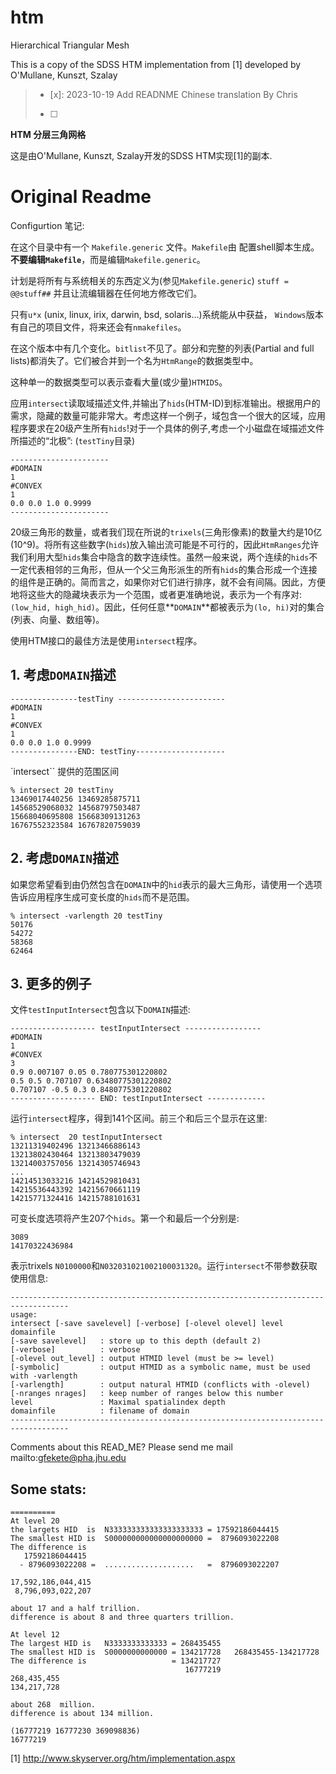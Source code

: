 # htm
Hierarchical Triangular Mesh

This is a copy of the SDSS HTM implementation from [1] developed by O'Mullane, Kunszt, Szalay

> - [x]: 2023-10-19 Add READNME Chinese translation By Chris
>- [ ] 

**HTM 分层三角网格**

这是由O'Mullane, Kunszt, Szalay开发的SDSS HTM实现[1]的副本.

# Original Readme

Configurtion 笔记:

在这个目录中有一个 `Makefile.generic` 文件。`Makefile`由
配置shell脚本生成。**不要编辑`Makefile`**，而是编辑`Makefile.generic`。

计划是将所有与系统相关的东西定义为(参见`Makefile.generic`) `stuff = @@stuff##` 并且让流编辑器在任何地方修改它们。

只有`u*x` (unix, linux, irix, darwin, bsd, solaris…)系统能从中获益，
`Windows`版本有自己的项目文件，将来还会有`nmakefiles`。

在这个版本中有几个变化。`bitlist`不见了。部分和完整的列表(Partial and full lists)都消失了。它们被合并到一个名为`HtmRange`的数据类型中。

这种单一的数据类型可以表示查看大量(或少量)`HTMIDS`。

应用`intersect`读取域描述文件,并输出了`hids`(HTM-ID)到标准输出。根据用户的需求，隐藏的数量可能非常大。考虑这样一个例子，域包含一个很大的区域，应用程序要求在20级产生所有`hids`!对于一个具体的例子,考虑一个小磁盘在域描述文件所描述的“北极”: (`testTiny`目录)

```shell
----------------------
#DOMAIN
1
#CONVEX
1
0.0 0.0 1.0 0.9999
----------------------
```

20级三角形的数量，或者我们现在所说的`trixels`(三角形像素)的数量大约是10亿(10^9)。将所有这些数字(`hids`)放入输出流可能是不可行的，因此`HtmRanges`允许我们利用大型`hids`集合中隐含的数字连续性。虽然一般来说，两个连续的`hids`不一定代表相邻的三角形，但从一个父三角形派生的所有`hids`的集合形成一个连接的组件是正确的。简而言之，如果你对它们进行排序，就不会有间隔。因此，方便地将这些大的隐藏块表示为一个范围，或者更准确地说，表示为一个有序对:`(low_hid, high_hid)`。因此，任何任意**`DOMAIN`**都被表示为`(lo, hi)`对的集合(列表、向量、数组等)。

使用HTM接口的最佳方法是使用`intersect`程序。

## 1. 考虑`DOMAIN`描述

```shell
---------------testTiny ------------------------
#DOMAIN
1
#CONVEX
1
0.0 0.0 1.0 0.9999
---------------END: testTiny--------------------
```

`intersect`` 提供的范围区间

```shell
% intersect 20 testTiny
13469017440256 13469285875711
14568529068032 14568797503487
15668040695808 15668309131263
16767552323584 16767820759039
```

## 2. 考虑`DOMAIN`描述

如果您希望看到由仍然包含在`DOMAIN`中的`hid`表示的最大三角形，请使用一个选项告诉应用程序生成可变长度的`hids`而不是范围。

```shell
% intersect -varlength 20 testTiny
50176
54272
58368
62464
```

## 3. 更多的例子

文件`testInputIntersect`包含以下`DOMAIN`描述:

```shell
------------------- testInputIntersect -----------------
#DOMAIN
1
#CONVEX
3
0.9 0.007107 0.05 0.780775301220802
0.5 0.5 0.707107 0.63480775301220802
0.707107 -0.5 0.3 0.8480775301220802
------------------- END: testInputIntersect -------------
```

运行`intersect`程序，得到141个区间。前三个和后三个显示在这里:


```shell
% intersect  20 testInputIntersect
13211319402496 13213466886143
13213802430464 13213803479039
13214003757056 13214305746943
...
14214513033216 14214529810431
14215536443392 14215670661119
14215771324416 14215788101631
```

可变长度选项将产生207个`hids`。第一个和最后一个分别是:

```shell
3089
14170322436984
```

表示trixels `N0100000`和`N032031021002100031320`。运行`intersect`不带参数获取使用信息:

```shell
-----------------------------------------------------------------------------------
usage: 
intersect [-save savelevel] [-verbose] [-olevel olevel] level domainfile
[-save savelevel]   : store up to this depth (default 2)
[-verbose]          : verbose
[-olevel out_level] : output HTMID level (must be >= level)
[-symbolic]         : output HTMID as a symbolic name, must be used with -varlength
[-varlength]        : output natural HTMID (conflicts with -olevel)
[-nranges nrages]   : keep number of ranges below this number
level               : Maximal spatialindex depth 
domainfile          : filename of domain 
-----------------------------------------------------------------------------------
```

Comments about this READ_ME? Please send me mail mailto:gfekete@pha.jhu.edu

## Some stats:

```shell
==========
At level 20
the largets HID  is  N333333333333333333333 = 17592186044415
The smallest HID is  S000000000000000000000 =  8796093022208
The difference is
   17592186044415 
  - 8796093022208 =  ....................   =  8796093022207

17,592,186,044,415
 8,796,093,022,207

about 17 and a half trillion.
difference is about 8 and three quarters trillion.

At level 12
The largest HID is   N3333333333333 = 268435455
The smallest HID is  S0000000000000 = 134217728   268435455-134217728
The difference is                   = 134217727
                                       16777219 
268,435,455
134,217,728

about 268  million.
difference is about 134 million.

(16777219 16777230 369098836)
16777219 
```

[1] http://www.skyserver.org/htm/implementation.aspx
